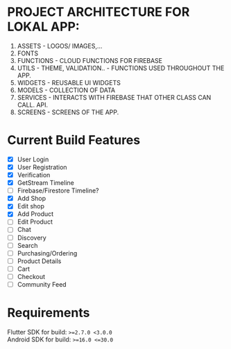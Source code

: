# PROJECT ARCHITECTURE FOR LOKAL APP:
1. ASSETS - LOGOS/ IMAGES,...
2. FONTS 
3. FUNCTIONS - CLOUD FUNCTIONS FOR FIREBASE
4. UTILS - THEME, VALIDATION.. - FUNCTIONS USED THROUGHOUT THE APP.
5. WIDGETS - REUSABLE UI WIDGETS
6. MODELS - COLLECTION OF DATA
7. SERVICES - INTERACTS WITH FIREBASE THAT OTHER CLASS CAN CALL. API.
8. SCREENS - SCREENS OF THE APP.


# Current Build Features
- [x] User Login
- [x] User Registration
- [x] Verification
- [x] GetStream Timeline
- [ ] Firebase/Firestore Timeline?
- [x] Add Shop
- [x] Edit shop
- [x] Add Product
- [ ] Edit Product
- [ ] Chat
- [ ] Discovery
- [ ] Search
- [ ] Purchasing/Ordering
- [ ] Product Details
- [ ] Cart
- [ ] Checkout
- [ ] Community Feed

# Requirements
Flutter SDK for build: `>=2.7.0 <3.0.0` <br>
Android SDK for build: `>=16.0 <=30.0`